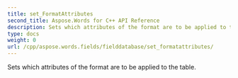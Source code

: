 ```yaml
---
title: set_FormatAttributes
second_title: Aspose.Words for C++ API Reference
description: Sets which attributes of the format are to be applied to the table. 
type: docs
weight: 0
url: /cpp/aspose.words.fields/fielddatabase/set_formatattributes/
---
```


Sets which attributes of the format are to be applied to the table. 

